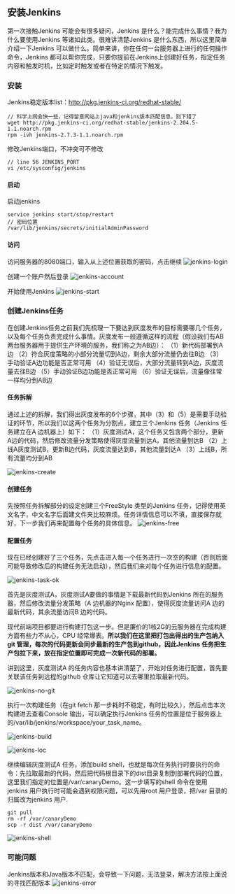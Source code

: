 ## 安装Jenkins
第一次接触Jenkins 可能会有很多疑问，Jenkins 是什么？能完成什么事情？我为什么要使用Jenkins 等诸如此类。很难讲清楚Jenkins 是什么东西，所以这里简单介绍一下Jenkins 可以做什么。简单来讲，你在任何一台服务器上进行的任何操作命令，Jenkins 都可以帮你完成，只要你提前在Jenkins上创建好任务，指定任务内容和触发时机，比如定时触发或者在特定的情况下触发。
### 安装
Jenkins稳定版本list：http://pkg.jenkins-ci.org/redhat-stable/
```
// 科学上网会快一些，记得留意网站上java和jenkins版本匹配信息，别下错了
wget http://pkg.jenkins-ci.org/redhat-stable/jenkins-2.204.5-1.1.noarch.rpm
rpm -ivh jenkins-2.7.3-1.1.noarch.rpm
```

修改Jenkins端口，不冲突可不修改
```
// line 56 JENKINS_PORT
vi /etc/sysconfig/jenkins
```
#### 启动
启动jenkins
```
service jenkins start/stop/restart
// 密码位置
/var/lib/jenkins/secrets/initialAdminPassword
```
#### 访问
访问服务器的8080端口，输入从上述位置获取的密码，点击继续
![jenkins-login](./img/jenkins-login.jpg)

创建一个账户然后登录
![jenkins-account](./img/jenkins-account.jpg)

开始使用Jenkins
![jenkins-start](./img/jenkins-start.jpg)

### 创建Jenkins任务
在创建Jenkins任务之前我们先梳理一下要达到灰度发布的目标需要哪几个任务，以及每个任务负责完成什么事情。灰度发布一般遵循这样的流程（假设我们有AB两台服务器用于提供生产环境的服务，我们称之为AB边）：
（1）新代码部署到A边
（2）符合灰度策略的小部分流量切到A边，剩余大部分流量仍去往B边
（3）手动验证A边功能是否正常可用
（4）验证无误后，大部分流量转到A边，灰度流量去往B边
（5）手动验证B边功能是否正常可用
（6）验证无误后，流量像往常一样均分到AB边

#### 任务拆解
通过上述的拆解，我们得出灰度发布的6个步骤，其中（3）和（5）是需要手动验证的环节，所以我们以这两个任务为分割点，建立三个Jenkins 任务（Jenkins 任务建立在A 边机器上）如下：
（1）灰度测试A，这个任务又包含两个部分，更新A边的代码，然后修改流量分发策略使得灰度流量到达A，其他流量到达B
（2）上线A灰度测试B，更新B边代码，灰度流量达到B，其他流量到达A
（3）上线B，所有流量均分到AB

![jenkins-create](./img/jenkins-create.jpg)

#### 创建任务
先按照任务拆解部分的设定创建三个FreeStyle 类型的Jenkins 任务，记得使用英文名字，中文名字后面建文件夹比较麻烦。任务详情信息可以不填，直接保存就好，下一步我们再来配置每个任务的具体信息。
![jenkins-free](./img/jenkins-free.jpg)

#### 配置任务
现在已经创建好了三个任务，先点击进入每一个任务进行一次空的构建（否则后面可能导致修改后的构建任务无法启动），然后我们来对每个任务进行信息的配置。

![jenkins-task-ok](./img/jenkins-task-ok.jpg)

首先是灰度测试A，灰度测试A要做的事情是下载最新代码到Jenkins 所在的服务器，然后修改流量分发策略（A 边机器的Nginx 配置），使得灰度流量访问A 边的最新代码，其余流量访问B 边的代码。

现代前端项目都要进行构建打包这一步。但是廉价的1核2G的云服务器在完成构建方面有些力不从心，CPU 经常爆表。**所以我们在这里把打包出得出的生产包纳入git 管理，每次的代码更新会同步最新的生产包到github，因此Jenkins 任务把生产包拉下来，放在指定位置即可完成一次新代码的部署。**

讲到这里，灰度测试A 的任务内容也基本讲清楚了，开始对任务进行配置，首先要关联该任务到远程的github 仓库让它知道可以去哪里拉取最新代码。

![jenkins-no-git](./img/jenkins-no-git.jpg)

执行一次构建任务（在git fetch 那一步耗时不稳定，有时比较久），然后点击本次构建进去查看Console 输出，可以确定执行Jenkins 任务的位置是位于服务器上的/var/lib/jenkins/workspace/your_task_name。

![jenkins-build](./img/jenkins-build.jpg)

![jenkins-loc](./img/jenkins-loc.jpg)

继续编辑灰度测试A 任务，添加build shell，也就是每次任务执行时要执行的命令：先拉取最新的代码，然后把代码根目录下的dist目录复制到部署代码的位置，这里我们指定的位置是/var/canaryDemo。这一步填写的shell 命令在使用jenkins 用户执行时可能会遇到权限问题，可以先用root 用户登录，把/var 目录的归属改为jenkins 用户.
```
git pull
rm -rf /var/canaryDemo
scp -r dist /var/canaryDemo
```

![jenkins-shell](./img/jenkins-shell.jpg)


### 可能问题
Jenkins版本和Java版本不匹配，会导致一下问题，无法登录，解决方法按上面说的寻找匹配版本
![jenkins-error](./img/jenkins-error.jpg)
